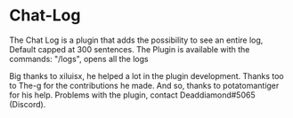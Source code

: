# Chat-Log
The Chat Log is a plugin that adds the possibility to see an entire log, Default capped at 300 sentences. 
The Plugin is available with the commands: "/logs", opens all the logs

Big thanks to xiluisx, he helped a lot in the plugin development.
Thanks too to The-g for the contributions he made. 
And so, thanks to potatomantiger for his help. 
Problems with the plugin, contact Deaddiamond#5065 (Discord). 

